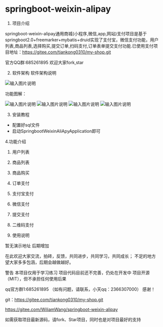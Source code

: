 # springboot-weixin-alipay

1. 项目介绍

springboot-weixin-alipay通用商城(小程序,微信,app,网站)支付项目是基于springboot2.0+freemarker+mybatis+druid实现了支付宝，微信支付功能，用户列表,商品列表,选择购买,提交订单,扫码支付,订单表单提交支付功能.已使用支付项目地址：https://gitee.com/tiankong0310/my-shop.git


官方QQ群:685261895 欢迎大家fork,star


2. 软件架构
软件架构说明

![输入图片说明](https://gitee.com/uploads/images/2018/0626/234330_868e2086_1951565.jpeg "WechatIMG52.jpg")

功能图解：

![输入图片说明](https://gitee.com/uploads/images/2018/0626/225738_48e601d6_1951565.jpeg "WechatIMG46.jpg")
![输入图片说明](https://gitee.com/uploads/images/2018/0626/225817_bfd9eb37_1951565.jpeg "WechatIMG47.jpg")
![输入图片说明](https://gitee.com/uploads/images/2018/0626/225831_85d18a75_1951565.jpeg "WechatIMG48.jpg")
![输入图片说明](https://gitee.com/uploads/images/2018/0626/225856_da0aec8a_1951565.jpeg "WechatIMG49.jpg")

3. 安装教程

- 配置好sql文件
- 启动SpringbootWeixinAliApyApplication即可

4.功能介绍

1. 用户列表
1. 商品列表
1. 商品购买
1. 订单支付
1. 支付宝支付
1. 微信支付
1. 提交支付
1. 二维码支付

5. 使用说明

暂无演示地址 后期增加

在此欢迎大家交流，拍砖，反馈，共同进步，共同学习，共同成长； 不足的地方望大家多多包涵，后期会越做越好。

警告 本项目仅用于学习练习 项目代码目前还不完善，仍处在开发中 项目开源（MIT），但不承担任何使用后果

qq官方群1:685261895 （如有问题，请联系，小天qq：2366307000） 感谢！

git：https://gitee.com/tiankong0310/my-shop.git

https://gitee.com/WiliamWang/springboot-weixin-alipay

如需获取项目最新源码，请fork、Star项目，同时也是对项目最好的支持
